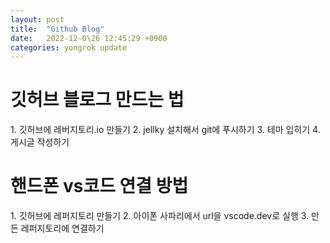 ```yaml
---
layout: post
title:  "Github Blog"
date:   2022-12-0\26 12:45:29 +0900
categories: yongrok update
---
```


<h1>깃허브 블로그 만드는 법</h1>
1. 깃허브에 레버지토리.io 만들기
2. jellky 설치해서 git에 푸시하기
3. 테마 입히기
4. 게시글 작성하기



<h1>핸드폰 vs코드 연결 방법</h1>
1. 깃허브에 레퍼지토리 만들기
2. 아이폰 사파리에서 url을 vscode.dev로 실행
3. 만든 레퍼지토리에 연결하기 